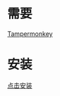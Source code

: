 
# 需要

[Tampermonkey](https://chrome.google.com/webstore/detail/tampermonkey/dhdgffkkebhmkfjojejmpbldmpobfkfo?hl=en)

# 安装
[点击安装](https://greasyfork.org/scripts/13269-bilibli-%E5%8F%91%E5%BC%B9%E5%B9%95%E6%97%A0%E9%99%90%E5%88%B6/code/bilibli%20%E5%8F%91%E5%BC%B9%E5%B9%95%E6%97%A0%E9%99%90%E5%88%B6.user.js)
